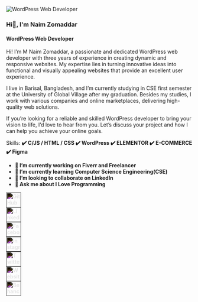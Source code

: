 ![WordPress Web Developer](https://scontent.fdac15-1.fna.fbcdn.net/v/t39.30808-6/449742663_419000951140568_857520482168568386_n.png?stp=dst-png_s960x960&_nc_cat=103&ccb=1-7&_nc_sid=cc71e4&_nc_ohc=aLYfebq_iKwQ7kNvgGqujTS&_nc_ht=scontent.fdac15-1.fna&oh=00_AYC8bkwhzTlaNYbPxSmOy8hIW45zxOOaMH8gR6RrGL9pgA&oe=66B11D6D)
### Hi👋,  I'm Naim Zomaddar
#### WordPress Web Developer

Hi! I’m M Naim Zomaddar, a passionate and dedicated WordPress web developer with three years of experience in creating dynamic and responsive websites. My expertise lies in turning innovative ideas into functional and visually appealing websites that provide an excellent user experience.

I live in Barisal, Bangladesh, and I’m currently studying in CSE first semester at the University of Global Village after my graduation. Besides my studies, I work with various companies and online marketplaces, delivering high-quality web solutions.

If you’re looking for a reliable and skilled WordPress developer to bring your vision to life, I’d love to hear from you. Let’s discuss your project and how I can help you achieve your online goals.

Skills: <b>
✔️ C/JS / HTML / CSS <b>
✔️ WordPress <b>
✔️ ELEMENTOR <b>
✔️ E-COMMERCE <b>
✔️ Figma<b>

- 🔭 I’m currently working on Fiverr and Freelancer 
- 🌱 I’m currently learning Computer Science Engineering(CSE) 
- 👯 I’m looking to collaborate on LinkedIn 
- 💬 Ask me about I Love Programming 


[<img src="https://cdn.jsdelivr.net/npm/simple-icons@3.0.1/icons/github.svg" alt="GitHub" height="40" style="filter: invert(1);">](https://github.com/mnzomaddar461)  
[<img src="https://cdn.jsdelivr.net/npm/simple-icons@3.0.1/icons/linkedin.svg" alt="LinkedIn" height="40" style="filter: invert(1);">](https://www.linkedin.com/in/md-naim-zomaddar-0515852b9/)  
[<img src="https://cdn.jsdelivr.net/npm/simple-icons@3.0.1/icons/facebook.svg" alt="Facebook" height="40" style="filter: invert(1);">](https://www.facebook.com/profile.php?id=100090919988993)  
[<img src="https://cdn.jsdelivr.net/npm/simple-icons@3.0.1/icons/instagram.svg" alt="Instagram" height="40" style="filter: invert(1);">](https://www.instagram.com/zmnaim/)  
[<img src="https://cdn.jsdelivr.net/npm/simple-icons@3.0.1/icons/twitter.svg" alt="Twitter" height="40" style="filter: invert(1);">](https://twitter.com/ZmNaim2005)  
[<img src="https://cdn.jsdelivr.net/npm/simple-icons@3.0.1/icons/icloud.svg" alt="Website" height="40" style="filter: invert(1);">](https://mnzomaddar.com/)  
[<img src="https://cdn.jsdelivr.net/npm/simple-icons@3.0.1/icons/behance.svg" alt="Behance" height="40" style="filter: invert(1);">](https://www.behance.net/mrnaimzomaddar)


